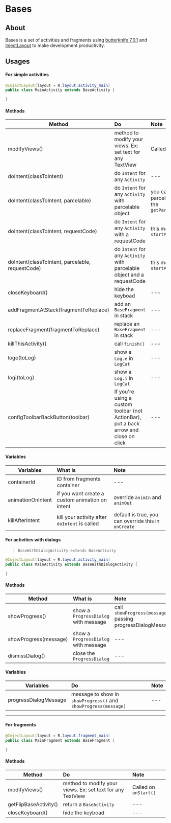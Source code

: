 # Bases


## About
Bases is a set of activities and fragments using [butterknife 7.0.1](https://github.com/JakeWharton/butterknife) and [InjectLayout](https://github.com/jgabrielfreitas/injectlayout)
to make development productivity.

## Usages

#### For simple activities

```java
@InjectLayout(layout = R.layout.activity_main)
public class MainActivity extends BaseActivity {

}
```
#### Methods

| Method        | Do            | Note       |
| ------------- |:------------- |:-----------|
|modifyViews()  | method to modify your views. Ex: set text for any TextView| Called on `onStart()` |
|doIntent(classToIntent)  | do `Intent` for any `Activity`| --- |
|doIntent(classToIntent, parcelable)  | do `Intent` for any `Activity` with parcelable object | you can get the parcelable object using the `getParcelableObject()` |
|doIntent(classToIntent, requestCode)  | do `Intent` for any `Activity` with a requestCode | this method will call `startActivityForResult` |
|doIntent(classToIntent, parcelable, requestCode)  | do `Intent` for any `Activity` with parcelable object and a requestCode | this method will call `startActivityForResult` |
|closeKeyboard() | hide the keyboad | --- |
|addFragmentAtStack(fragmentToReplace) | add an `BaseFragment` in stack | --- |
|replaceFragment(fragmentToReplace) | replace an `BaseFragment` in stack | --- |
|killThisActivity() | call `finish()` | --- |
|loge(toLog) | show a `Log.e` in `LogCat` | --- |
|logi(toLog) | show a `Log.i` in `LogCat` | --- |
|configToolbarBackButton(toolbar) | If you're using a custom toolbar (not ActionBar), put a back arrow and close on click | --- |

#### Variables
| Variables        | What is            | Note       |
| ------------- |:------------- |:-----------|
| containerId | ID from fragments container | --- |
| animationOnIntent | if you want create a custom animation on intent | override `animIn` and `animOut` |
| killAfterIntent | kill your activity after `doIntent` is called | default is true, you can override this in `onCreate` |


#### For activities with dialogs 

> `BaseWithDialogActivity extends BaseActivity`

```java
@InjectLayout(layout = R.layout.activity_main)
public class MainActivity extends BaseWithDialogActivity {

}
```
#### Methods

| Method        | What is      | Note       |
| ------------- |:------------- |:-----------|
|showProgress()  | show a `ProgressDialog` with message  | call `showProgress(message)` passing progressDialogMessage | 
|showProgress(message)| show a `ProgressDialog` with message| --- |
|dismissDialog()| close the `ProgressDialog` | --- |

#### Variables
| Variables        | Do            | Note       |
| ------------- |:------------- |:-----------|
|progressDialogMessage| message to show in `showProgress()` and `showProgress(message)` | --- |


---

#### For fragments

```java
@InjectLayout(layout = R.layout.fragment_main)
public class MainFragment extends BaseFragment {

}
```

#### Methods

| Method        | Do            | Note       |
| ------------- |:------------- |:-----------|
|modifyViews()  | method to modify your views. Ex: set text for any TextView| Called on `onStart()` |
|getFlipBaseActivity()  | return a `BaseActivity` | --- |
|closeKeyboard() | hide the keyboad | --- |


